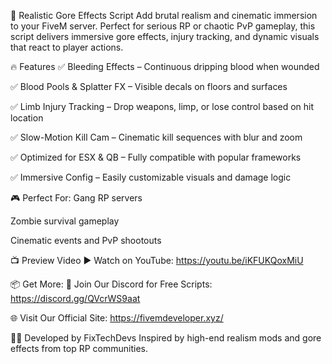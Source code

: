 🔪 Realistic Gore Effects Script
Add brutal realism and cinematic immersion to your FiveM server.
Perfect for serious RP or chaotic PvP gameplay, this script delivers immersive gore effects, injury tracking, and dynamic visuals that react to player actions.

🔥 Features
✅ Bleeding Effects – Continuous dripping blood when wounded

✅ Blood Pools & Splatter FX – Visible decals on floors and surfaces

✅ Limb Injury Tracking – Drop weapons, limp, or lose control based on hit location

✅ Slow-Motion Kill Cam – Cinematic kill sequences with blur and zoom

✅ Optimized for ESX & QB – Fully compatible with popular frameworks

✅ Immersive Config – Easily customizable visuals and damage logic

🎮 Perfect For:
Gang RP servers

Zombie survival gameplay

Cinematic events and PvP shootouts

📺 Preview Video
▶️ Watch on YouTube: https://youtu.be/iKFUKQoxMiU

📦 Get More:
💬 Join Our Discord for Free Scripts: https://discord.gg/QVcrWS9aat

🌐 Visit Our Official Site: https://fivemdeveloper.xyz/

👨‍💻 Developed by FixTechDevs
Inspired by high-end realism mods and gore effects from top RP communities.

